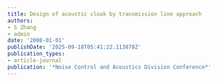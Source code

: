 ```yaml
---
title: Design of acoustic cloak by transmission line approach
authors:
- S Zhang
- admin
date: '2008-01-01'
publishDate: '2025-09-18T05:41:22.113878Z'
publication_types:
- article-journal
publication: '*Noise Control and Acoustics Division Conference*'
---
```

